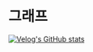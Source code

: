 # 그래프

[![Velog's GitHub stats](https://velog-readme-stats.vercel.app/api?name=min0505&slug=자료구조-그래프&color=dark)](https://velog.io/@min0505/자료구조-그래프)
